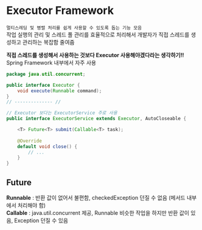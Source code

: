# Executor Framework
`멀티스레딩 및 병렬 처리를 쉽게 사용할 수 있도록 돕는 기능 모음`<br>
작업 실행의 관리 및 스레드 풀 관리를 효율적으로 처리해서 개발자가 직접 스레드를 생성하고 관리하는 복잡함 줄여줌

**직접 스레드를 생성해서 사용하는 것보다 Executor 사용해야겠다라는 생각하기!!**<br>
Spring Framework 내부에서 자주 사용

```java
package java.util.concurrent;

public interface Executor {
    void execute(Runnable command);
}
// -------------- //

// Executor 보다는 ExecutorService 주로 사용
public interface ExecutorService extends Executor, AutoCloseable {

    <T> Future<T> submit(Callable<T> task);
    
    @Override
    default void close() {
        // ...
    }
}
```

## Future
**Runnable** : 반환 값이 없어서 불편함, checkedException 던질 수 없음 (메서드 내부에서 처리해야 함)<br>
**Callable** : java.util.concurrent 제공, Runnable 비슷한 작업을 하지만 반환 값이 있음, Exception 던질 수 있음
